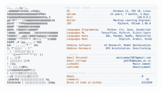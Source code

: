 <picture>
  <source srcset="https://raw.githubusercontent.com/mmazinjameel/mmazinjameel/main/dark_mode.svg?v=1749499919" media="(prefers-color-scheme: dark)">
  <img src="https://raw.githubusercontent.com/mmazinjameel/mmazinjameel/main/light_mode.svg?v=1749499919">
</picture>
